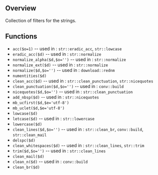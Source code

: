 ## Overview

Collection of filters for the strings.

## Functions

- `acc($o=1)` -- used in : `str::eradic_acc`, `str::lowcase`
- `eradic_acc($d)` -- used in : `str::normalize`
- `normalize_alpha($d,$o='')` -- used in : `str::normalize`
- `normalize_ext($d)` -- used in : `str::normalize`
- `normalize($d,$o='')` -- used in : `download::rednm`
- `numentities($d)`
- `clean_acc($d)` -- used in : `str::clean_punctuation`, `str::nicequotes`
- `clean_punctuation($d,$o='')` -- used in : `conv::build`
- `nicequotes($d,$o='')` -- used in : `str::clean_punctuation`
- `add_nbsp($d)` -- used in : `str::nicequotes`
- `mb_ucfirst($d,$e='utf-8')`
- `mb_uclet($d,$e='utf-8')`
- `lowcase($d)`
- `letcase($d)` -- used in : `str::lowercase`
- `lowercase($d)`
- `clean_lines($d,$o='')` -- used in : `str::clean_br`, `conv::build`, `str::clean_mail`
- `delspc($d)`
- `clean_whitespaces($d)` -- used in : `str::clean_lines`, `str::trim`
- `trim($d,$o='')` -- used in : `str::clean_lines`
- `clean_mail($d)`
- `clean_n($d)` -- used in : `conv::build`
- `clean_br($d)`

